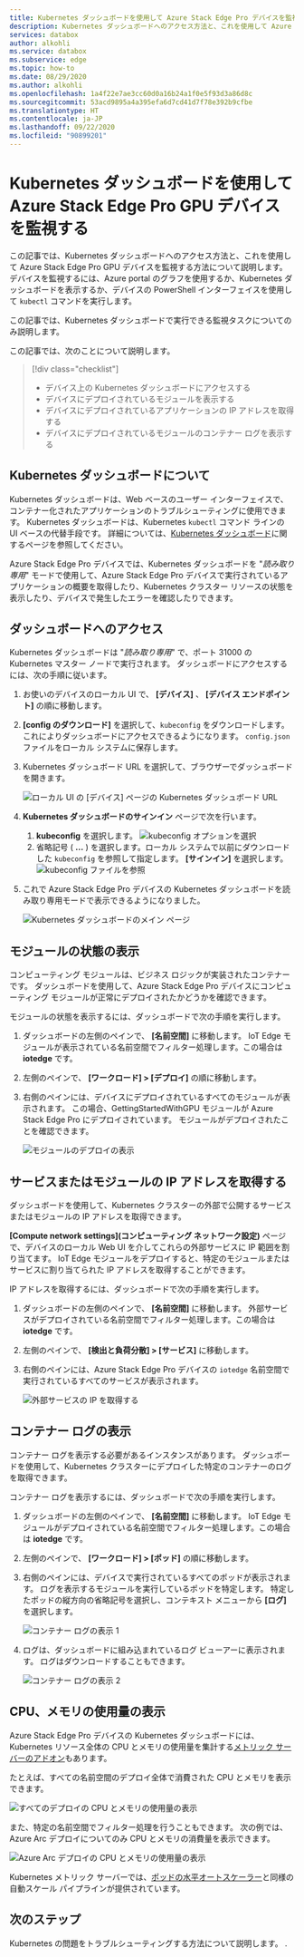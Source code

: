 ```yaml
---
title: Kubernetes ダッシュボードを使用して Azure Stack Edge Pro デバイスを監視する | Microsoft Docs
description: Kubernetes ダッシュボードへのアクセス方法と、これを使用して Azure Stack Edge Pro デバイスを監視する方法について説明します。
services: databox
author: alkohli
ms.service: databox
ms.subservice: edge
ms.topic: how-to
ms.date: 08/29/2020
ms.author: alkohli
ms.openlocfilehash: 1a4f22e7ae3cc60d0a16b24a1f0e5f93d3a86d8c
ms.sourcegitcommit: 53acd9895a4a395efa6d7cd41d7f78e392b9cfbe
ms.translationtype: HT
ms.contentlocale: ja-JP
ms.lasthandoff: 09/22/2020
ms.locfileid: "90899201"
---
```

# <a name="use-kubernetes-dashboard-to-monitor-your-azure-stack-edge-pro-gpu-device"></a>Kubernetes ダッシュボードを使用して Azure Stack Edge Pro GPU デバイスを監視する

この記事では、Kubernetes ダッシュボードへのアクセス方法と、これを使用して Azure Stack Edge Pro GPU デバイスを監視する方法について説明します。 デバイスを監視するには、Azure portal のグラフを使用するか、Kubernetes ダッシュボードを表示するか、デバイスの PowerShell インターフェイスを使用して `kubectl` コマンドを実行します。 

この記事では、Kubernetes ダッシュボードで実行できる監視タスクについてのみ説明します。

この記事では、次のことについて説明します。

> [!div class="checklist"]
>
> * デバイス上の Kubernetes ダッシュボードにアクセスする
> * デバイスにデプロイされているモジュールを表示する
> * デバイスにデプロイされているアプリケーションの IP アドレスを取得する
> * デバイスにデプロイされているモジュールのコンテナー ログを表示する


## <a name="about-kubernetes-dashboard"></a>Kubernetes ダッシュボードについて

Kubernetes ダッシュボードは、Web ベースのユーザー インターフェイスで、コンテナー化されたアプリケーションのトラブルシューティングに使用できます。 Kubernetes ダッシュボードは、Kubernetes `kubectl` コマンド ラインの UI ベースの代替手段です。 詳細については、[Kubernetes ダッシュボード](https://kubernetes.io/docs/tasks/access-application-cluster/web-ui-dashboard/)に関するページを参照してください。 

Azure Stack Edge Pro デバイスでは、Kubernetes ダッシュボードを "*読み取り専用*" モードで使用して、Azure Stack Edge Pro デバイスで実行されているアプリケーションの概要を取得したり、Kubernetes クラスター リソースの状態を表示したり、デバイスで発生したエラーを確認したりできます。

## <a name="access-dashboard"></a>ダッシュボードへのアクセス

Kubernetes ダッシュボードは "*読み取り専用*" で、ポート 31000 の Kubernetes マスター ノードで実行されます。 ダッシュボードにアクセスするには、次の手順に従います。 

1. お使いのデバイスのローカル UI で、 **[デバイス]** 、 **[デバイス エンドポイント]** の順に移動します。 
1. **[config のダウンロード]** を選択して、`kubeconfig` をダウンロードします。これによりダッシュボードにアクセスできるようになります。 `config.json` ファイルをローカル システムに保存します。
1. Kubernetes ダッシュボード URL を選択して、ブラウザーでダッシュボードを開きます。

    ![ローカル UI の [デバイス] ページの Kubernetes ダッシュボード URL](./media/azure-stack-edge-gpu-monitor-kubernetes-dashboard/kubernetes-dashboard-url-local-ui-1.png)

1. **Kubernetes ダッシュボードのサインイン** ページで次を行います。
    
    1. **kubeconfig** を選択します。 
        ![kubeconfig オプションを選択](./media/azure-stack-edge-gpu-monitor-kubernetes-dashboard/kubernetes-dashboard-sign-in-1.png) 
    1. 省略記号 ( **...** ) を選択します。ローカル システムで以前にダウンロードした `kubeconfig` を参照して指定します。 **[サインイン]** を選択します。
        ![kubeconfig ファイルを参照](./media/azure-stack-edge-gpu-monitor-kubernetes-dashboard/kubernetes-dashboard-sign-in-2.png)    

6. これで Azure Stack Edge Pro デバイスの Kubernetes ダッシュボードを読み取り専用モードで表示できるようになりました。

    ![Kubernetes ダッシュボードのメイン ページ](./media/azure-stack-edge-gpu-monitor-kubernetes-dashboard/kubernetes-dashboard-main-page-1.png)

## <a name="view-module-status"></a>モジュールの状態の表示

コンピューティング モジュールは、ビジネス ロジックが実装されたコンテナーです。 ダッシュボードを使用して、Azure Stack Edge Pro デバイスにコンピューティング モジュールが正常にデプロイされたかどうかを確認できます。

モジュールの状態を表示するには、ダッシュボードで次の手順を実行します。

1. ダッシュボードの左側のペインで、 **[名前空間]** に移動します。 IoT Edge モジュールが表示されている名前空間でフィルター処理します。この場合は **iotedge** です。
1. 左側のペインで、 **[ワークロード] > [デプロイ]** の順に移動します。
1. 右側のペインには、デバイスにデプロイされているすべてのモジュールが表示されます。 この場合、GettingStartedWithGPU モジュールが Azure Stack Edge Pro にデプロイされています。 モジュールがデプロイされたことを確認できます。

    ![モジュールのデプロイの表示](./media/azure-stack-edge-gpu-monitor-kubernetes-dashboard/kubernetes-view-module-deployment-1.png)

 
## <a name="get-ip-address-for-services-or-modules"></a>サービスまたはモジュールの IP アドレスを取得する

ダッシュボードを使用して、Kubernetes クラスターの外部で公開するサービスまたはモジュールの IP アドレスを取得できます。 

**[Compute network settings]\(コンピューティング ネットワーク設定\)** ページで、デバイスのローカル Web UI を介してこれらの外部サービスに IP 範囲を割り当てます。 IoT Edge モジュールをデプロイすると、特定のモジュールまたはサービスに割り当てられた IP アドレスを取得することができます。 

IP アドレスを取得するには、ダッシュボードで次の手順を実行します。

1. ダッシュボードの左側のペインで、 **[名前空間]** に移動します。 外部サービスがデプロイされている名前空間でフィルター処理します。この場合は **iotedge** です。
1. 左側のペインで、 **[検出と負荷分散] > [サービス]** に移動します。
1. 右側のペインには、Azure Stack Edge Pro デバイスの `iotedge` 名前空間で実行されているすべてのサービスが表示されます。

    ![外部サービスの IP を取得する](./media/azure-stack-edge-gpu-monitor-kubernetes-dashboard/kubernetes-get-ip-external-service-1.png)

## <a name="view-container-logs"></a>コンテナー ログの表示

コンテナー ログを表示する必要があるインスタンスがあります。 ダッシュボードを使用して、Kubernetes クラスターにデプロイした特定のコンテナーのログを取得できます。

コンテナー ログを表示するには、ダッシュボードで次の手順を実行します。

1. ダッシュボードの左側のペインで、 **[名前空間]** に移動します。 IoT Edge モジュールがデプロイされている名前空間でフィルター処理します。この場合は **iotedge** です。
1. 左側のペインで、 **[ワークロード] > [ポッド]** の順に移動します。
1. 右側のペインには、デバイスで実行されているすべてのポッドが表示されます。 ログを表示するモジュールを実行しているポッドを特定します。 特定したポッドの縦方向の省略記号を選択し、コンテキスト メニューから **[ログ]** を選択します。

    ![コンテナー ログの表示 1](./media/azure-stack-edge-gpu-monitor-kubernetes-dashboard/kubernetes-view-container-logs-1.png)

1. ログは、ダッシュボードに組み込まれているログ ビューアーに表示されます。 ログはダウンロードすることもできます。

    ![コンテナー ログの表示 2](./media/azure-stack-edge-gpu-monitor-kubernetes-dashboard/kubernetes-view-container-logs-1.png)
    

## <a name="view-cpu-memory-usage"></a>CPU、メモリの使用量の表示

Azure Stack Edge Pro デバイスの Kubernetes ダッシュボードには、Kubernetes リソース全体の CPU とメモリの使用量を集計する[メトリック サーバーのアドオン](https://kubernetes.io/docs/tasks/debug-application-cluster/resource-metrics-pipeline/)もあります。
 
たとえば、すべての名前空間のデプロイ全体で消費された CPU とメモリを表示できます。 

![すべてのデプロイの CPU とメモリの使用量の表示](./media/azure-stack-edge-gpu-monitor-kubernetes-dashboard/view-cpu-memory-all-1.png)

また、特定の名前空間でフィルター処理を行うこともできます。 次の例では、Azure Arc デプロイについてのみ CPU とメモリの消費量を表示できます。  

![Azure Arc デプロイの CPU とメモリの使用量の表示](./media/azure-stack-edge-gpu-monitor-kubernetes-dashboard/view-cpu-memory-azure-arc-1.png)

Kubernetes メトリック サーバーでは、[ポッドの水平オートスケーラー](https://kubernetes.io/docs/tasks/run-application/horizontal-pod-autoscale/)と同様の自動スケール パイプラインが提供されています。


## <a name="next-steps"></a>次のステップ

Kubernetes の問題をトラブルシューティングする方法について説明します。 <!--insert link-->.
